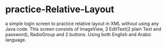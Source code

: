 # practice-Relative-Layout
a simple login screen to practice relative layout in XML without using any Java code.
This screen consists of ImageView, 3 EditText(2 plain Text and password), RadioGroup and 2 buttons.
Using both English and Arabic language.

